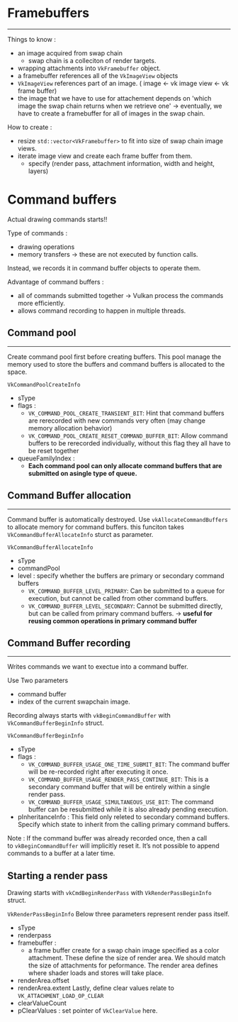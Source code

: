 
# Framebuffers
---
Things to know :
- an image acquired from swap chain
	- swap chain is a colleciton of render targets.
- wrapping attachments into `VkFramebuffer` object.
- a framebuffer references all of the `VkImageView` objects
- `VkImageView` references part of an image. ( image <- vk image view <- vk frame buffer)
- the image that we have to use for attachement depends on 'which image the swap chain returns when we retrieve one'
	-> eventually, we have to create a framebuffer for all of images in the swap chain.

How to create :
- resize `std::vector<VkFramebuffer>` to fit into size of swap chain image views.
- iterate image view and create each frame buffer from them.
	- specify (render pass, attachment information, width and height, layers)

# Command buffers
Actual drawing commands starts!!

Type of commands :
- drawing operations
- memory transfers
-> these are not executed by function calls.

Instead, we records it in command buffer objects to operate them.

Advantage of command buffers :
- all of commands submitted together -> Vulkan process the commands more efficiently.
- allows command recording to happen in multiple threads.

## Command pool
---
Create command pool first before creating buffers.
This pool manage the memory used to store the buffers and command buffers is allocated to the space.

`VkCommandPoolCreateInfo`
- sType
- flags :
	-  `VK_COMMAND_POOL_CREATE_TRANSIENT_BIT`: Hint that command buffers are rerecorded with new commands very often (may change memory allocation behavior)
	- `VK_COMMAND_POOL_CREATE_RESET_COMMAND_BUFFER_BIT`: Allow command buffers to be rerecorded individually, without this flag they all have to be reset together
- queueFamilyIndex :
	- **Each command pool can only allocate command buffers that are submitted on asingle type of queue.**


## Command Buffer allocation
---
Command buffer is automatically destroyed.
Use `vkAllocateCommandBuffers` to allocate memory for command buffers.
this funciton takes `VkCommandBufferAllocateInfo` sturct as parameter.

`VkCommandBufferAllocateInfo`
- sType
- commandPool
- level : specify whether the buffers are primary or secondary command buffers
	- `VK_COMMAND_BUFFER_LEVEL_PRIMARY`: Can be submitted to a queue for execution, but cannot be called from other command buffers.
	- `VK_COMMAND_BUFFER_LEVEL_SECONDARY`: Cannot be submitted directly, but can be called from primary command buffers. -> **useful for reusing common operations in primary command buffer**

## Command Buffer recording
---
Writes commands we want to exectue into a command buffer.

Use Two parameters
- command buffer
- index of the current swapchain image.

Recording always starts with `vkBeginCommandBuffer` with `VkCommandBufferBeginInfo` struct.

`VkCommandBufferBeginInfo`
- sType
- flags :
	- `VK_COMMAND_BUFFER_USAGE_ONE_TIME_SUBMIT_BIT`: The command buffer will be re-recorded right after executing it once.
	- `VK_COMMAND_BUFFER_USAGE_RENDER_PASS_CONTINUE_BIT`: This is a secondary command buffer that will be entirely within a single render pass.
	- `VK_COMMAND_BUFFER_USAGE_SIMULTANEOUS_USE_BIT`: The command buffer can be resubmitted while it is also already pending execution.
- pInheritanceInfo :
	This field only releted to secondary command buffers.
	Specify which state to inherit from the calling primary command buffers.

Note : If the command buffer was already recorded once, then a call to `vkBeginCommandBuffer` will implicitly reset it. It’s not possible to append commands to a buffer at a later time.
## Starting a render pass

Drawing starts with `vkCmdBeginRenderPass` with `VkRenderPassBeginInfo` struct.

`VkRenderPassBeginInfo`
Below three parameters represent render pass itself.
- sType
- renderpass
- framebuffer :
	- a frame buffer create for a swap chain image specified as a color attachment.
These define the size of render area. We should match the size of attachments for peformance.
	The render area defines where shader loads and stores will take place.
- renderArea.offset
- renderArea.extent 
Lastly, define clear values relate to `VK_ATTACHMENT_LOAD_OP_CLEAR`
- clearValueCount
- pClearValues : set pointer of `VkClearValue` here.